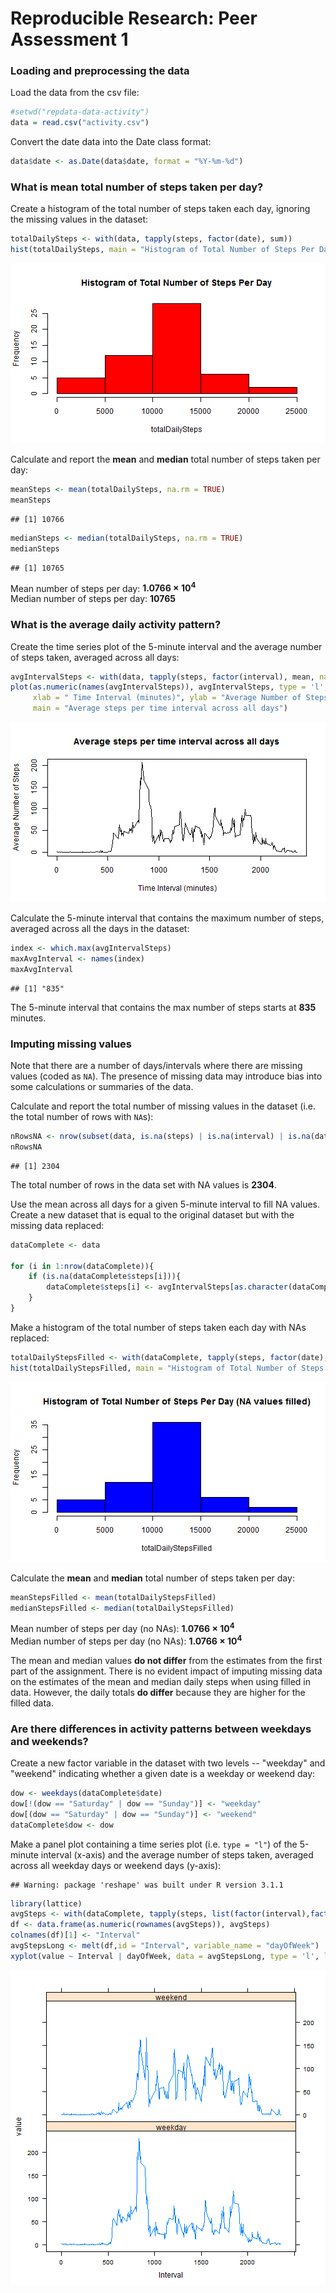 # Reproducible Research: Peer Assessment 1

### Loading and preprocessing the data

Load the data from the csv file:

```r
#setwd("repdata-data-activity")
data = read.csv("activity.csv")
```

Convert the date data into the Date class format:

```r
data$date <- as.Date(data$date, format = "%Y-%m-%d")
```

### What is mean total number of steps taken per day?

Create a histogram of the total number of steps taken each day, 
ignoring the missing values in the dataset:

```r
totalDailySteps <- with(data, tapply(steps, factor(date), sum))
hist(totalDailySteps, main = "Histogram of Total Number of Steps Per Day", col = "red")
```

![plot of chunk unnamed-chunk-3](figure/unnamed-chunk-3.png) 

Calculate and report the **mean** and **median** total number of steps taken per day:

```r
meanSteps <- mean(totalDailySteps, na.rm = TRUE)
meanSteps
```

```
## [1] 10766
```

```r
medianSteps <- median(totalDailySteps, na.rm = TRUE)
medianSteps
```

```
## [1] 10765
```
Mean number of steps per day: **1.0766 &times; 10<sup>4</sup>**  
Median number of steps per day: **10765**

### What is the average daily activity pattern?

Create the time series plot of the 5-minute interval and the average number of steps taken, 
averaged across all days:

```r
avgIntervalSteps <- with(data, tapply(steps, factor(interval), mean, na.rm = TRUE))
plot(as.numeric(names(avgIntervalSteps)), avgIntervalSteps, type = 'l', 
     xlab = " Time Interval (minutes)", ylab = "Average Number of Steps",
     main = "Average steps per time interval across all days")
```

![plot of chunk unnamed-chunk-5](figure/unnamed-chunk-5.png) 

Calculate the 5-minute interval that contains the maximum number of steps, averaged across all the days in the dataset: 

```r
index <- which.max(avgIntervalSteps)
maxAvgInterval <- names(index)
maxAvgInterval
```

```
## [1] "835"
```

The 5-minute interval that contains the max number of steps starts at **835** minutes.

### Imputing missing values

Note that there are a number of days/intervals where there are missing
values (coded as `NA`). The presence of missing data may introduce
bias into some calculations or summaries of the data.

Calculate and report the total number of missing values in the dataset (i.e. the total number of rows with `NA`s):

```r
nRowsNA <- nrow(subset(data, is.na(steps) | is.na(interval) | is.na(date)))
nRowsNA
```

```
## [1] 2304
```
The total number of rows in the data set with NA values is **2304**.

Use the mean across all days for a given 5-minute interval to fill NA values.
Create a new dataset that is equal to the original dataset but with the missing data replaced:

```r
dataComplete <- data

for (i in 1:nrow(dataComplete)){
    if (is.na(dataComplete$steps[i])){
        dataComplete$steps[i] <- avgIntervalSteps[as.character(dataComplete$interval[i])]
    } 
}
```

Make a histogram of the total number of steps taken each day with NAs replaced:

```r
totalDailyStepsFilled <- with(dataComplete, tapply(steps, factor(date), sum))
hist(totalDailyStepsFilled, main = "Histogram of Total Number of Steps Per Day (NA values filled)", col = "blue")
```

![plot of chunk unnamed-chunk-9](figure/unnamed-chunk-9.png) 

Calculate the **mean** and **median** total number of steps taken per day: 

```r
meanStepsFilled <- mean(totalDailyStepsFilled)
medianStepsFilled <- median(totalDailyStepsFilled)
```
Mean number of steps per day (no NAs): **1.0766 &times; 10<sup>4</sup>**  
Median number of steps per day (no NAs): **1.0766 &times; 10<sup>4</sup>**

The mean and median values **do not differ** from the estimates from the first part of the assignment. 
There is no evident impact of imputing missing data on the estimates of the mean and median daily steps when using filled in data.  However, the daily totals **do differ** because they are higher for the filled data.

### Are there differences in activity patterns between weekdays and weekends?

Create a new factor variable in the dataset with two levels -- "weekday" and "weekend" indicating whether a given date is a weekday or weekend day:

```r
dow <- weekdays(dataComplete$date)
dow[!(dow == "Saturday" | dow == "Sunday")] <- "weekday"
dow[(dow == "Saturday" | dow == "Sunday")] <- "weekend"
dataComplete$dow <- dow
```

Make a panel plot containing a time series plot (i.e. `type = "l"`) of the 5-minute interval (x-axis) and the average number of steps taken, averaged across all weekday days or weekend days (y-axis):

```
## Warning: package 'reshape' was built under R version 3.1.1
```

```r
library(lattice)
avgSteps <- with(dataComplete, tapply(steps, list(factor(interval),factor(dow)), mean, na.rm = TRUE))
df <- data.frame(as.numeric(rownames(avgSteps)), avgSteps)
colnames(df)[1] <- "Interval"
avgStepsLong <- melt(df,id = "Interval", variable_name = "dayOfWeek")
xyplot(value ~ Interval | dayOfWeek, data = avgStepsLong, type = 'l', layout = c(1,2)) 
```

![plot of chunk unnamed-chunk-13](figure/unnamed-chunk-13.png) 



